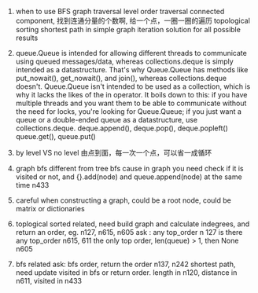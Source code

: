 1. when to use BFS
    graph traversal
        level order traversal 
        connected component,  找到连通分量的个数啊, 给一个点，一圈一圈的遍历
        topological sorting
     shortest path in simple graph
     iteration solution for all possible results
2. queue.Queue is intended for allowing different threads to communicate using queued messages/data, whereas collections.deque is simply intended as a datastructure. That's why Queue.Queue has methods like put_nowait(), get_nowait(), and join(), whereas collections.deque doesn't. Queue.Queue isn't intended to be used as a collection, which is why it lacks the likes of the in operator.
    It boils down to this: if you have multiple threads and you want them to be able to communicate without the need for locks, you're looking for Queue.Queue; if you just want a queue or a double-ended queue as a datastructure, use collections.deque.
    deque.append(), deque.pop(), deque.popleft()
    queue.get(), queue.put()
3. by level VS no level
    由点到面，每一次一个点，可以省一成循环
4. graph bfs different from tree bfs cause in graph you need check if it is visited or not, and {}.add(node) and queue.append(node) at the same time
    n433
5. careful when constructing a graph, could be a root node, could be matrix or dictionaries
  
6. toplogical sorted related, need build graph and calculate indegrees, and return an order, eg. n127, n615, n605
    ask : any top_order n 127
          is there any top_order n615, 611
          the only top order, len(queue) > 1, then None n605
          
7. bfs related
    ask: bfs order, return the order n137, n242
         shortest path, need update visited in bfs or return order. length in n120, distance in n611, visited in n433
